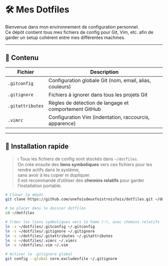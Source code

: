# 🛠️ Mes Dotfiles

Bienvenue dans mon environnement de configuration personnel.  
Ce dépôt contient tous mes fichiers de config pour Git, Vim, etc. afin de garder un setup cohérent entre mes différentes machines.

---

## 📁 Contenu

| Fichier           | Description |
|-------------------|-------------|
| `.gitconfig`      | Configuration globale Git (nom, email, alias, couleurs) |
| `.gitignore`      | Fichiers à ignorer dans tous les projets Git |
| `.gitattributes`  | Règles de détection de langage et comportement GitHub |
| `.vimrc`          | Configuration Vim (indentation, raccourcis, apparence) |

---

## 🚀 Installation rapide

> ℹ️ Tous les fichiers de config sont stockés dans `~/dotfiles`.  
> On crée ensuite des **liens symboliques** vers ces fichiers pour les rendre actifs dans le système,  
> sans avoir à les copier ni dupliquer.  
> Il est recommandé d’utiliser des **chemins relatifs** pour garder l’installation portable.

```bash
# Cloner le dépôt
git clone https://github.com/unefoisdeuxfoistroisfois/dotfiles.git ~/dotfiles

# Se placer dans le dossier dotfiles
cd ~/dotfiles

# Créer les liens symboliques vers le home (~), avec chemins relatifs
ln -s ~/dotfiles/.gitconfig ~/.gitconfig
ln -s ~/dotfiles/.gitignore ~/.gitignore
ln -s ~/dotfiles/.gitattributes ~/.gitattributes
ln -s ~/dotfiles/.vimrc ~/.vimrc
ln -s ~/dotfiles/.vim ~/.vim

# Activer le .gitignore global
git config --global core.excludesfile ~/.gitignore
